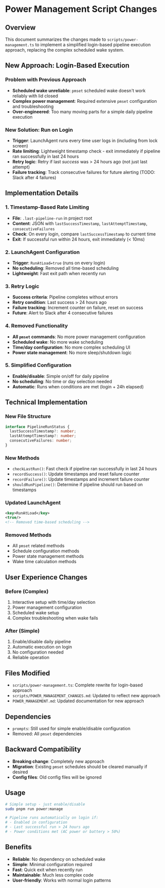 # Power Management Script Changes

## Overview
This document summarizes the changes made to `scripts/power-management.ts` to implement a simplified login-based pipeline execution approach, replacing the complex scheduled wake system.

## New Approach: Login-Based Execution

### Problem with Previous Approach
- **Scheduled wake unreliable**: `pmset` scheduled wake doesn't work reliably with lid closed
- **Complex power management**: Required extensive `pmset` configuration and troubleshooting
- **Over-engineered**: Too many moving parts for a simple daily pipeline execution

### New Solution: Run on Login
- **Trigger**: LaunchAgent runs every time user logs in (including from lock screen)
- **Rate limiting**: Lightweight timestamp check - exit immediately if pipeline ran successfully in last 24 hours
- **Retry logic**: Retry if last *success* was > 24 hours ago (not just last attempt)
- **Failure tracking**: Track consecutive failures for future alerting (TODO: Slack after 4 failures)

## Implementation Details

### 1. Timestamp-Based Rate Limiting
- **File**: `.last-pipeline-run` in project root
- **Content**: JSON with `lastSuccessTimestamp`, `lastAttemptTimestamp`, `consecutiveFailures`
- **Check**: On every login, compare `lastSuccessTimestamp` to current time
- **Exit**: If successful run within 24 hours, exit immediately (< 10ms)

### 2. LaunchAgent Configuration
- **Trigger**: `RunAtLoad=true` (runs on every login)
- **No scheduling**: Removed all time-based scheduling
- **Lightweight**: Fast exit path when recently run

### 3. Retry Logic
- **Success criteria**: Pipeline completes without errors
- **Retry condition**: Last success > 24 hours ago
- **Failure tracking**: Increment counter on failure, reset on success
- **Future**: Alert to Slack after 4 consecutive failures

### 4. Removed Functionality
- **All `pmset` commands**: No more power management configuration
- **Scheduled wake**: No more wake scheduling
- **Time/day configuration**: No more complex scheduling UI
- **Power state management**: No more sleep/shutdown logic

### 5. Simplified Configuration
- **Enable/disable**: Simple on/off for daily pipeline
- **No scheduling**: No time or day selection needed
- **Automatic**: Runs when conditions are met (login + 24h elapsed)

## Technical Implementation

### New File Structure
```typescript
interface PipelineRunStatus {
  lastSuccessTimestamp?: number;
  lastAttemptTimestamp?: number;
  consecutiveFailures: number;
}
```

### New Methods
- `checkLastRun()`: Fast check if pipeline ran successfully in last 24 hours
- `recordSuccess()`: Update timestamps and reset failure counter
- `recordFailure()`: Update timestamps and increment failure counter
- `shouldRunPipeline()`: Determine if pipeline should run based on timestamps

### Updated LaunchAgent
```xml
<key>RunAtLoad</key>
<true/>
<!-- Removed time-based scheduling -->
```

### Removed Methods
- All `pmset` related methods
- Schedule configuration methods
- Power state management methods
- Wake time calculation methods

## User Experience Changes

### Before (Complex)
1. Interactive setup with time/day selection
2. Power management configuration
3. Scheduled wake setup
4. Complex troubleshooting when wake fails

### After (Simple)
1. Enable/disable daily pipeline
2. Automatic execution on login
3. No configuration needed
4. Reliable operation

## Files Modified
- `scripts/power-management.ts`: Complete rewrite for login-based approach
- `scripts/POWER_MANAGEMENT_CHANGES.md`: Updated to reflect new approach
- `POWER_MANAGEMENT.md`: Updated documentation for new approach

## Dependencies
- `prompts`: Still used for simple enable/disable configuration
- Removed: All `pmset` dependencies

## Backward Compatibility
- **Breaking change**: Completely new approach
- **Migration**: Existing `pmset` schedules should be cleared manually if desired
- **Config files**: Old config files will be ignored

## Usage
```bash
# Simple setup - just enable/disable
sudo pnpm run power:manage

# Pipeline runs automatically on login if:
# - Enabled in configuration
# - Last successful run > 24 hours ago
# - Power conditions met (AC power or battery > 50%)
```

## Benefits
- **Reliable**: No dependency on scheduled wake
- **Simple**: Minimal configuration required
- **Fast**: Quick exit when recently run
- **Maintainable**: Much less complex code
- **User-friendly**: Works with normal login patterns